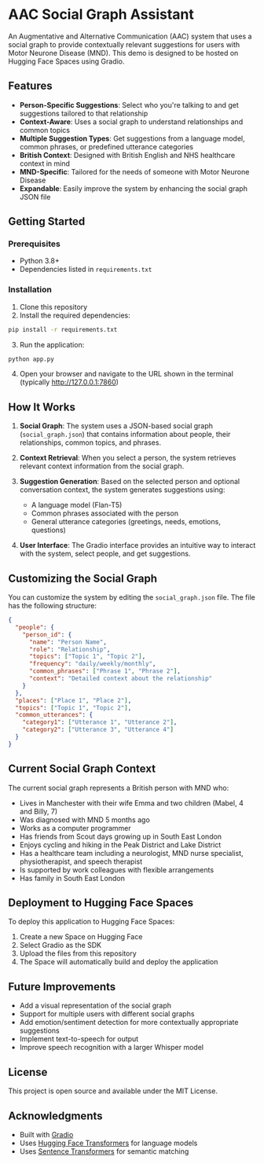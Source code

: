 # AAC Social Graph Assistant

An Augmentative and Alternative Communication (AAC) system that uses a social graph to provide contextually relevant suggestions for users with Motor Neurone Disease (MND). This demo is designed to be hosted on Hugging Face Spaces using Gradio.

## Features

- **Person-Specific Suggestions**: Select who you're talking to and get suggestions tailored to that relationship
- **Context-Aware**: Uses a social graph to understand relationships and common topics
- **Multiple Suggestion Types**: Get suggestions from a language model, common phrases, or predefined utterance categories
- **British Context**: Designed with British English and NHS healthcare context in mind
- **MND-Specific**: Tailored for the needs of someone with Motor Neurone Disease
- **Expandable**: Easily improve the system by enhancing the social graph JSON file

## Getting Started

### Prerequisites

- Python 3.8+
- Dependencies listed in `requirements.txt`

### Installation

1. Clone this repository
2. Install the required dependencies:

```bash
pip install -r requirements.txt
```

3. Run the application:

```bash
python app.py
```

4. Open your browser and navigate to the URL shown in the terminal (typically http://127.0.0.1:7860)

## How It Works

1. **Social Graph**: The system uses a JSON-based social graph (`social_graph.json`) that contains information about people, their relationships, common topics, and phrases.

2. **Context Retrieval**: When you select a person, the system retrieves relevant context information from the social graph.

3. **Suggestion Generation**: Based on the selected person and optional conversation context, the system generates suggestions using:
   - A language model (Flan-T5)
   - Common phrases associated with the person
   - General utterance categories (greetings, needs, emotions, questions)

4. **User Interface**: The Gradio interface provides an intuitive way to interact with the system, select people, and get suggestions.

## Customizing the Social Graph

You can customize the system by editing the `social_graph.json` file. The file has the following structure:

```json
{
  "people": {
    "person_id": {
      "name": "Person Name",
      "role": "Relationship",
      "topics": ["Topic 1", "Topic 2"],
      "frequency": "daily/weekly/monthly",
      "common_phrases": ["Phrase 1", "Phrase 2"],
      "context": "Detailed context about the relationship"
    }
  },
  "places": ["Place 1", "Place 2"],
  "topics": ["Topic 1", "Topic 2"],
  "common_utterances": {
    "category1": ["Utterance 1", "Utterance 2"],
    "category2": ["Utterance 3", "Utterance 4"]
  }
}
```

## Current Social Graph Context

The current social graph represents a British person with MND who:

- Lives in Manchester with their wife Emma and two children (Mabel, 4 and Billy, 7)
- Was diagnosed with MND 5 months ago
- Works as a computer programmer
- Has friends from Scout days growing up in South East London
- Enjoys cycling and hiking in the Peak District and Lake District
- Has a healthcare team including a neurologist, MND nurse specialist, physiotherapist, and speech therapist
- Is supported by work colleagues with flexible arrangements
- Has family in South East London

## Deployment to Hugging Face Spaces

To deploy this application to Hugging Face Spaces:

1. Create a new Space on Hugging Face
2. Select Gradio as the SDK
3. Upload the files from this repository
4. The Space will automatically build and deploy the application

## Future Improvements

- Add a visual representation of the social graph
- Support for multiple users with different social graphs
- Add emotion/sentiment detection for more contextually appropriate suggestions
- Implement text-to-speech for output
- Improve speech recognition with a larger Whisper model

## License

This project is open source and available under the MIT License.

## Acknowledgments

- Built with [Gradio](https://www.gradio.app/)
- Uses [Hugging Face Transformers](https://huggingface.co/transformers/) for language models
- Uses [Sentence Transformers](https://www.sbert.net/) for semantic matching

